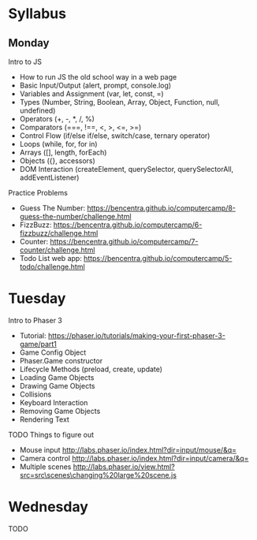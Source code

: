 # Syllabus

## Monday

Intro to JS
* How to run JS the old school way in a web page
* Basic Input/Output (alert, prompt, console.log)
* Variables and Assignment (var, let, const, =)
* Types (Number, String, Boolean, Array, Object, Function, null, undefined)
* Operators (+, -, *, /, %)
* Comparators (===, !==, <, >, <=, >=)
* Control Flow (if/else if/else, switch/case, ternary operator)
* Loops (while, for, for in)
* Arrays ([], length, forEach)
* Objects ({}, accessors)
* DOM Interaction (createElement, querySelector, querySelectorAll, addEventListener)

Practice Problems
* Guess The Number: https://bencentra.github.io/computercamp/8-guess-the-number/challenge.html 
* FizzBuzz: https://bencentra.github.io/computercamp/6-fizzbuzz/challenge.html
* Counter: https://bencentra.github.io/computercamp/7-counter/challenge.html
* Todo List web app: https://bencentra.github.io/computercamp/5-todo/challenge.html 

# Tuesday 

Intro to Phaser 3
* Tutorial: https://phaser.io/tutorials/making-your-first-phaser-3-game/part1
* Game Config Object
* Phaser.Game constructor
* Lifecycle Methods (preload, create, update)
* Loading Game Objects
* Drawing Game Objects
* Collisions
* Keyboard Interaction
* Removing Game Objects
* Rendering Text

TODO Things to figure out
* Mouse input http://labs.phaser.io/index.html?dir=input/mouse/&q=
* Camera control http://labs.phaser.io/index.html?dir=input/camera/&q=
* Multiple scenes http://labs.phaser.io/view.html?src=src\scenes\changing%20large%20scene.js

# Wednesday

TODO
